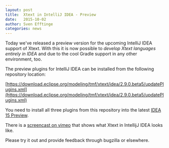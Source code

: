 ```yaml
---
layout: post
title:  Xtext in IntelliJ IDEA - Preview
date:   2015-10-02
author: Sven Efftinge
categories: news
---
```

Today we've released a preview version for the upcoming IntelliJ IDEA support of Xtext. 
With this it is now possible to _develop Xtext languages entirely in IDEA_ and due to the cool Gradle support in any other environment, too.

The preview plugins for IntelliJ IDEA can be installed from the following repository location:

[https://download.eclipse.org/modeling/tmf/xtext/idea/2.9.0.beta5/updatePlugins.xml](https://download.eclipse.org/modeling/tmf/xtext/idea/2.9.0.beta5/updatePlugins.xml)

You need to install all three plugins from this repository into the latest [IDEA 15 Preview](https://www.jetbrains.com/idea/nextversion/).

There is a [screencast on vimeo](https://player.vimeo.com/video/141201249) that shows what Xtext in IntellijJ IDEA looks like.

Please try it out and provide feedback through bugzilla or elsewhere.
